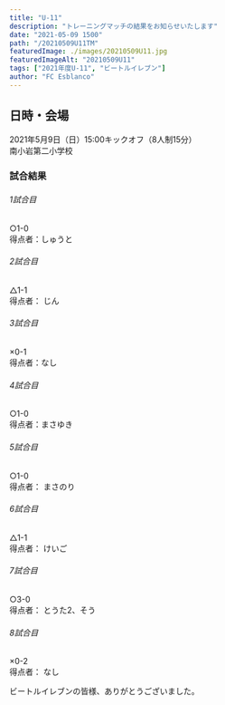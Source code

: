 ```yaml
---
title: "U-11"
description: "トレーニングマッチの結果をお知らせいたします"
date: "2021-05-09 1500"
path: "/20210509U11TM"
featuredImage: ./images/20210509U11.jpg
featuredImageAlt: "20210509U11"
tags: ["2021年度U-11", "ビートルイレブン"]
author: "FC Esblanco"
---
```




## 日時・会場

2021年5月9日（日）15:00キックオフ（8人制15分）  
南小岩第二小学校  

### 試合結果

######  1試合目  
○1-0  
得点者：しゅうと

###### 2試合目  
△1-1  
得点者： じん

######  3試合目  
×0-1  
得点者：なし

######  4試合目  
○1-0    
得点者：まさゆき

###### 5試合目  
○1-0    
得点者： まさのり

###### 6試合目  
△1-1    
得点者： けいご

###### 7試合目  
○3-0   
得点者： とうた2、そう

###### 8試合目  
×0-2    
得点者： なし


ビートルイレブンの皆様、ありがとうございました。

